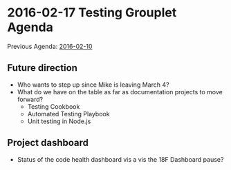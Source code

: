 # 2016-02-17 Testing Grouplet Agenda

Previous Agenda: [2016-02-10](./20160210_agenda.md)

## Future direction

* Who wants to step up since Mike is leaving March 4?
* What do we have on the table as far as documentation projects to move forward?
  * Testing Cookbook
  * Automated Testing Playbook
  * Unit testing in Node.js

## Project dashboard

* Status of the code health dashboard vis a vis the 18F Dashboard pause?
